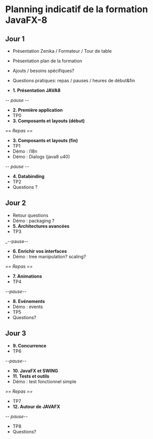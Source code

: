 Planning indicatif de la formation JavaFX-8
===========================================

Jour 1
------

* Présentation Zenika / Formateur / Tour de table
* Présentation plan de la formation
* Ajouts / besoins spécifiques?
* Questions pratiques: repas / pauses / heures de début&fin

* __1. Présentation JAVA8__

_-- pause --_
 
* __2. Première application__
* TP0
* __3. Composants et layouts (début)__

_== Repas ==_

* __3. Composants et layouts (fin)__
* TP1
* Démo : i18n 
* Démo : Dialogs (java8 u40)

_-- pause --_

* __4. Databinding__
* TP2
* Questions ?

Jour 2
------

* Retour questions
* Démo : packaging ?
* __5. Architectures avancées__
* TP3

_--pause--

* __6. Enrichir vos interfaces__
* Démo : tree manipulation? scaling?

_== Repas ==_

* __7. Animations__
* TP4

_--pause--_

* __8. Evénements__
* Démo : events
* TP5
* Questions?

Jour 3
------

* __9. Concurrence__
* TP6

_--pause--_

* __10. JavaFX et SWING__
* __11. Tests et outils__
* Démo : test fonctionnel simple

_== Repas ==_

* TP7
* __12. Autour de JAVAFX__

_-- pause--_

* TP8
* Questions?

